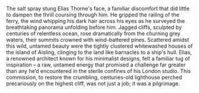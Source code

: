 The salt spray stung Elias Thorne's face, a familiar discomfort that did little to dampen the thrill coursing through him.  He gripped the railing of the ferry, the wind whipping his dark hair across his eyes as he surveyed the breathtaking panorama unfolding before him.  Jagged cliffs, sculpted by centuries of relentless ocean, rose dramatically from the churning grey waters, their summits crowned with wind-battered pines.  Scattered amidst this wild, untamed beauty were the tightly clustered whitewashed houses of the island of Aisling, clinging to the land like barnacles to a ship's hull.  Elias, a renowned architect known for his minimalist designs, felt a familiar tug of inspiration – a raw, untamed energy that promised a challenge far greater than any he’d encountered in the sterile confines of his London studio.  This commission, to restore the crumbling, centuries-old lighthouse perched precariously on the highest cliff, was not just a job; it was a pilgrimage.
